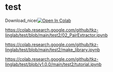 # test
Download_nicer[![Open In Colab](https://colab.research.google.com/assets/colab-badge.svg)](https://colab.research.google.com/github/tkz-linglab/test/blob/main/test2/download_nicer.ipynb)


https://colab.research.google.com/github/tkz-linglab/test/blob/main/test2/02_PairExtractor.ipynb

https://colab.research.google.com/github/tkz-linglab/test/blob/main/test2/make_library.ipynb

https://colab.research.google.com/github/tkz-linglab/test/blob/v1.0.0/main/test2/tutorial.ipynb
